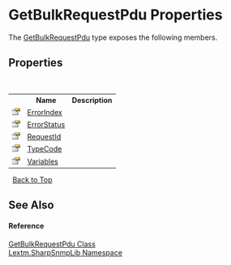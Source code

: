 # GetBulkRequestPdu Properties
 

The <a href="T_Lextm_SharpSnmpLib_GetBulkRequestPdu">GetBulkRequestPdu</a> type exposes the following members.


## Properties
&nbsp;<table><tr><th></th><th>Name</th><th>Description</th></tr><tr><td>![Public property](media/pubproperty.gif "Public property")</td><td><a href="P_Lextm_SharpSnmpLib_GetBulkRequestPdu_ErrorIndex">ErrorIndex</a></td><td /></tr><tr><td>![Public property](media/pubproperty.gif "Public property")</td><td><a href="P_Lextm_SharpSnmpLib_GetBulkRequestPdu_ErrorStatus">ErrorStatus</a></td><td /></tr><tr><td>![Public property](media/pubproperty.gif "Public property")</td><td><a href="P_Lextm_SharpSnmpLib_GetBulkRequestPdu_RequestId">RequestId</a></td><td /></tr><tr><td>![Public property](media/pubproperty.gif "Public property")</td><td><a href="P_Lextm_SharpSnmpLib_GetBulkRequestPdu_TypeCode">TypeCode</a></td><td /></tr><tr><td>![Public property](media/pubproperty.gif "Public property")</td><td><a href="P_Lextm_SharpSnmpLib_GetBulkRequestPdu_Variables">Variables</a></td><td /></tr></table>&nbsp;
<a href="#getbulkrequestpdu-properties">Back to Top</a>

## See Also


#### Reference
<a href="T_Lextm_SharpSnmpLib_GetBulkRequestPdu">GetBulkRequestPdu Class</a><br /><a href="N_Lextm_SharpSnmpLib">Lextm.SharpSnmpLib Namespace</a><br />
